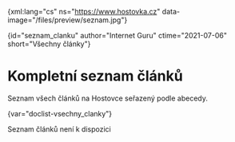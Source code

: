 
{xml:lang="cs" ns="https://www.hostovka.cz" data-image="/files/preview/seznam.jpg"}

{id="seznam_clanku" author="Internet Guru" ctime="2021-07-06" short="Všechny články"}

# Kompletní seznam článků

Seznam všech článků na Hostovce seřazený podle abecedy.

{var="doclist-vsechny_clanky"}

Seznam článků není k dispozici

